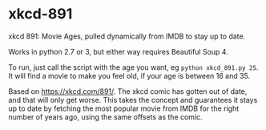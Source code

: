 xkcd-891
========

xkcd 891: Movie Ages, pulled dynamically from IMDB to stay up to date.

Works in python 2.7 or 3, but either way requires Beautiful Soup 4.

To run, just call the script with the age you want, eg `python xkcd_891.py 25`.
It will find a movie to make you feel old, if your age is between 16 and 35.

Based on https://xkcd.com/891/.  The xkcd comic has gotten out of date, and
that will only get worse.  This takes the concept and guarantees it stays up to
date by fetching the most popular movie from IMDB for the right number of years
ago, using the same offsets as the comic.
